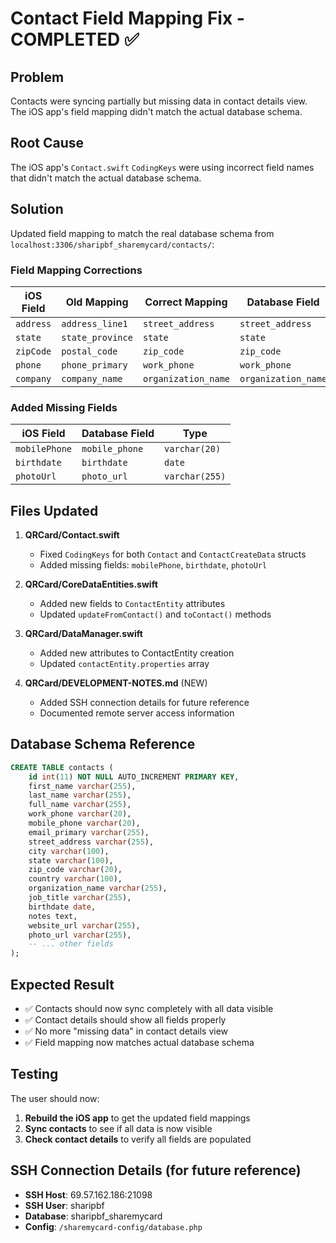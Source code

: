 # Contact Field Mapping Fix - COMPLETED ✅

## Problem
Contacts were syncing partially but missing data in contact details view. The iOS app's field mapping didn't match the actual database schema.

## Root Cause
The iOS app's `Contact.swift` `CodingKeys` were using incorrect field names that didn't match the actual database schema.

## Solution
Updated field mapping to match the real database schema from `localhost:3306/sharipbf_sharemycard/contacts/`:

### Field Mapping Corrections
| iOS Field | Old Mapping | Correct Mapping | Database Field |
|-----------|-------------|-----------------|----------------|
| `address` | `address_line1` | `street_address` | `street_address` |
| `state` | `state_province` | `state` | `state` |
| `zipCode` | `postal_code` | `zip_code` | `zip_code` |
| `phone` | `phone_primary` | `work_phone` | `work_phone` |
| `company` | `company_name` | `organization_name` | `organization_name` |

### Added Missing Fields
| iOS Field | Database Field | Type |
|-----------|----------------|------|
| `mobilePhone` | `mobile_phone` | `varchar(20)` |
| `birthdate` | `birthdate` | `date` |
| `photoUrl` | `photo_url` | `varchar(255)` |

## Files Updated
1. **QRCard/Contact.swift**
   - Fixed `CodingKeys` for both `Contact` and `ContactCreateData` structs
   - Added missing fields: `mobilePhone`, `birthdate`, `photoUrl`

2. **QRCard/CoreDataEntities.swift**
   - Added new fields to `ContactEntity` attributes
   - Updated `updateFromContact()` and `toContact()` methods

3. **QRCard/DataManager.swift**
   - Added new attributes to ContactEntity creation
   - Updated `contactEntity.properties` array

4. **QRCard/DEVELOPMENT-NOTES.md** (NEW)
   - Added SSH connection details for future reference
   - Documented remote server access information

## Database Schema Reference
```sql
CREATE TABLE contacts (
    id int(11) NOT NULL AUTO_INCREMENT PRIMARY KEY,
    first_name varchar(255),
    last_name varchar(255),
    full_name varchar(255),
    work_phone varchar(20),
    mobile_phone varchar(20),
    email_primary varchar(255),
    street_address varchar(255),
    city varchar(100),
    state varchar(100),
    zip_code varchar(20),
    country varchar(100),
    organization_name varchar(255),
    job_title varchar(255),
    birthdate date,
    notes text,
    website_url varchar(255),
    photo_url varchar(255),
    -- ... other fields
);
```

## Expected Result
- ✅ Contacts should now sync completely with all data visible
- ✅ Contact details should show all fields properly
- ✅ No more "missing data" in contact details view
- ✅ Field mapping now matches actual database schema

## Testing
The user should now:
1. **Rebuild the iOS app** to get the updated field mappings
2. **Sync contacts** to see if all data is now visible
3. **Check contact details** to verify all fields are populated

## SSH Connection Details (for future reference)
- **SSH Host**: 69.57.162.186:21098
- **SSH User**: sharipbf
- **Database**: sharipbf_sharemycard
- **Config**: `/sharemycard-config/database.php`
